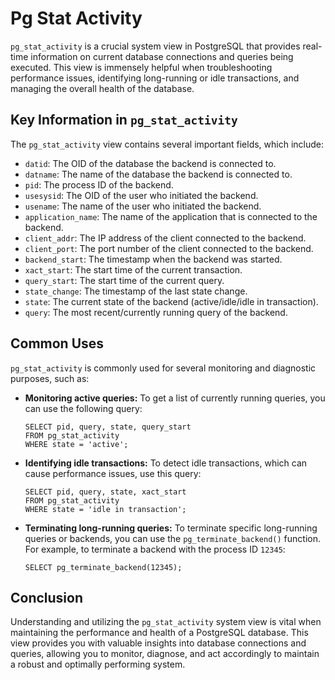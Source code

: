 # Pg Stat Activity

`pg_stat_activity` is a crucial system view in PostgreSQL that provides real-time information on current database connections and queries being executed. This view is immensely helpful when troubleshooting performance issues, identifying long-running or idle transactions, and managing the overall health of the database. 

## Key Information in `pg_stat_activity`
The `pg_stat_activity` view contains several important fields, which include:

- `datid`: The OID of the database the backend is connected to.
- `datname`: The name of the database the backend is connected to.
- `pid`: The process ID of the backend.
- `usesysid`: The OID of the user who initiated the backend.
- `usename`: The name of the user who initiated the backend.
- `application_name`: The name of the application that is connected to the backend.
- `client_addr`: The IP address of the client connected to the backend.
- `client_port`: The port number of the client connected to the backend.
- `backend_start`: The timestamp when the backend was started.
- `xact_start`: The start time of the current transaction.
- `query_start`: The start time of the current query.
- `state_change`: The timestamp of the last state change.
- `state`: The current state of the backend (active/idle/idle in transaction).
- `query`: The most recent/currently running query of the backend.

## Common Uses

`pg_stat_activity` is commonly used for several monitoring and diagnostic purposes, such as:

- **Monitoring active queries:** To get a list of currently running queries, you can use the following query:

   ```
   SELECT pid, query, state, query_start
   FROM pg_stat_activity
   WHERE state = 'active';
   ```

- **Identifying idle transactions:** To detect idle transactions, which can cause performance issues, use this query:

   ```
   SELECT pid, query, state, xact_start
   FROM pg_stat_activity
   WHERE state = 'idle in transaction';
   ```

- **Terminating long-running queries:** To terminate specific long-running queries or backends, you can use the `pg_terminate_backend()` function. For example, to terminate a backend with the process ID `12345`:

   ```
   SELECT pg_terminate_backend(12345);
   ```

## Conclusion

Understanding and utilizing the `pg_stat_activity` system view is vital when maintaining the performance and health of a PostgreSQL database. This view provides you with valuable insights into database connections and queries, allowing you to monitor, diagnose, and act accordingly to maintain a robust and optimally performing system.